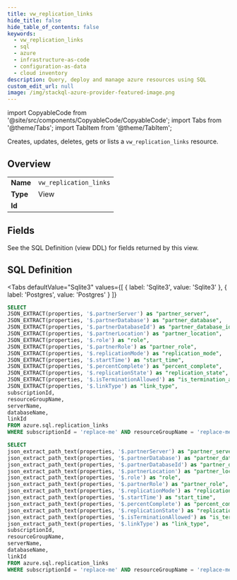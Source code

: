 ```yaml
--- 
title: vw_replication_links
hide_title: false
hide_table_of_contents: false
keywords:
  - vw_replication_links
  - sql
  - azure
  - infrastructure-as-code
  - configuration-as-data
  - cloud inventory
description: Query, deploy and manage azure resources using SQL
custom_edit_url: null
image: /img/stackql-azure-provider-featured-image.png
---
```


import CopyableCode from '@site/src/components/CopyableCode/CopyableCode';
import Tabs from '@theme/Tabs';
import TabItem from '@theme/TabItem';

Creates, updates, deletes, gets or lists a <code>vw_replication_links</code> resource.

## Overview
<table><tbody>
<tr><td><b>Name</b></td><td><code>vw_replication_links</code></td></tr>
<tr><td><b>Type</b></td><td>View</td></tr>
<tr><td><b>Id</b></td><td><CopyableCode code="azure.sql.vw_replication_links" /></td></tr>
</tbody></table>

## Fields

See the SQL Definition (view DDL) for fields returned by this view.

## SQL Definition

<Tabs
defaultValue="Sqlite3"
values={[
{ label: 'Sqlite3', value: 'Sqlite3' },
{ label: 'Postgres', value: 'Postgres' }
]}
>
<TabItem value="Sqlite3">

```sql
SELECT
JSON_EXTRACT(properties, '$.partnerServer') as "partner_server",
JSON_EXTRACT(properties, '$.partnerDatabase') as "partner_database",
JSON_EXTRACT(properties, '$.partnerDatabaseId') as "partner_database_id",
JSON_EXTRACT(properties, '$.partnerLocation') as "partner_location",
JSON_EXTRACT(properties, '$.role') as "role",
JSON_EXTRACT(properties, '$.partnerRole') as "partner_role",
JSON_EXTRACT(properties, '$.replicationMode') as "replication_mode",
JSON_EXTRACT(properties, '$.startTime') as "start_time",
JSON_EXTRACT(properties, '$.percentComplete') as "percent_complete",
JSON_EXTRACT(properties, '$.replicationState') as "replication_state",
JSON_EXTRACT(properties, '$.isTerminationAllowed') as "is_termination_allowed",
JSON_EXTRACT(properties, '$.linkType') as "link_type",
subscriptionId,
resourceGroupName,
serverName,
databaseName,
linkId
FROM azure.sql.replication_links
WHERE subscriptionId = 'replace-me' AND resourceGroupName = 'replace-me' AND serverName = 'replace-me';
```

</TabItem>
<TabItem value="Postgres">

```sql
SELECT
json_extract_path_text(properties, '$.partnerServer') as "partner_server",
json_extract_path_text(properties, '$.partnerDatabase') as "partner_database",
json_extract_path_text(properties, '$.partnerDatabaseId') as "partner_database_id",
json_extract_path_text(properties, '$.partnerLocation') as "partner_location",
json_extract_path_text(properties, '$.role') as "role",
json_extract_path_text(properties, '$.partnerRole') as "partner_role",
json_extract_path_text(properties, '$.replicationMode') as "replication_mode",
json_extract_path_text(properties, '$.startTime') as "start_time",
json_extract_path_text(properties, '$.percentComplete') as "percent_complete",
json_extract_path_text(properties, '$.replicationState') as "replication_state",
json_extract_path_text(properties, '$.isTerminationAllowed') as "is_termination_allowed",
json_extract_path_text(properties, '$.linkType') as "link_type",
subscriptionId,
resourceGroupName,
serverName,
databaseName,
linkId
FROM azure.sql.replication_links
WHERE subscriptionId = 'replace-me' AND resourceGroupName = 'replace-me' AND serverName = 'replace-me';
```

</TabItem>
</Tabs>

